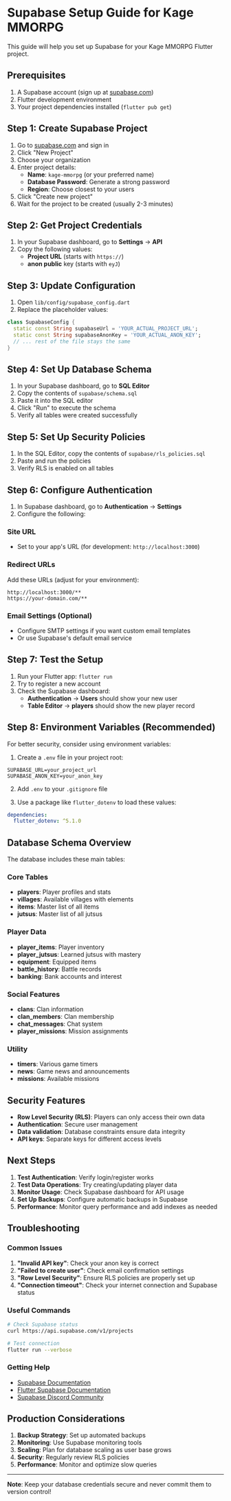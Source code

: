 # Supabase Setup Guide for Kage MMORPG

This guide will help you set up Supabase for your Kage MMORPG Flutter project.

## Prerequisites

1. A Supabase account (sign up at [supabase.com](https://supabase.com))
2. Flutter development environment
3. Your project dependencies installed (`flutter pub get`)

## Step 1: Create Supabase Project

1. Go to [supabase.com](https://supabase.com) and sign in
2. Click "New Project"
3. Choose your organization
4. Enter project details:
   - **Name**: `kage-mmorpg` (or your preferred name)
   - **Database Password**: Generate a strong password
   - **Region**: Choose closest to your users
5. Click "Create new project"
6. Wait for the project to be created (usually 2-3 minutes)

## Step 2: Get Project Credentials

1. In your Supabase dashboard, go to **Settings** → **API**
2. Copy the following values:
   - **Project URL** (starts with `https://`)
   - **anon public** key (starts with `eyJ`)

## Step 3: Update Configuration

1. Open `lib/config/supabase_config.dart`
2. Replace the placeholder values:

```dart
class SupabaseConfig {
  static const String supabaseUrl = 'YOUR_ACTUAL_PROJECT_URL';
  static const String supabaseAnonKey = 'YOUR_ACTUAL_ANON_KEY';
  // ... rest of the file stays the same
}
```

## Step 4: Set Up Database Schema

1. In your Supabase dashboard, go to **SQL Editor**
2. Copy the contents of `supabase/schema.sql`
3. Paste it into the SQL editor
4. Click "Run" to execute the schema
5. Verify all tables were created successfully

## Step 5: Set Up Security Policies

1. In the SQL Editor, copy the contents of `supabase/rls_policies.sql`
2. Paste and run the policies
3. Verify RLS is enabled on all tables

## Step 6: Configure Authentication

1. In Supabase dashboard, go to **Authentication** → **Settings**
2. Configure the following:

### Site URL
- Set to your app's URL (for development: `http://localhost:3000`)

### Redirect URLs
Add these URLs (adjust for your environment):
```
http://localhost:3000/**
https://your-domain.com/**
```

### Email Settings (Optional)
- Configure SMTP settings if you want custom email templates
- Or use Supabase's default email service

## Step 7: Test the Setup

1. Run your Flutter app: `flutter run`
2. Try to register a new account
3. Check the Supabase dashboard:
   - **Authentication** → **Users** should show your new user
   - **Table Editor** → **players** should show the new player record

## Step 8: Environment Variables (Recommended)

For better security, consider using environment variables:

1. Create a `.env` file in your project root:
```
SUPABASE_URL=your_project_url
SUPABASE_ANON_KEY=your_anon_key
```

2. Add `.env` to your `.gitignore` file

3. Use a package like `flutter_dotenv` to load these values:
```yaml
dependencies:
  flutter_dotenv: ^5.1.0
```

## Database Schema Overview

The database includes these main tables:

### Core Tables
- **players**: Player profiles and stats
- **villages**: Available villages with elements
- **items**: Master list of all items
- **jutsus**: Master list of all jutsus

### Player Data
- **player_items**: Player inventory
- **player_jutsus**: Learned jutsus with mastery
- **equipment**: Equipped items
- **battle_history**: Battle records
- **banking**: Bank accounts and interest

### Social Features
- **clans**: Clan information
- **clan_members**: Clan membership
- **chat_messages**: Chat system
- **player_missions**: Mission assignments

### Utility
- **timers**: Various game timers
- **news**: Game news and announcements
- **missions**: Available missions

## Security Features

- **Row Level Security (RLS)**: Players can only access their own data
- **Authentication**: Secure user management
- **Data validation**: Database constraints ensure data integrity
- **API keys**: Separate keys for different access levels

## Next Steps

1. **Test Authentication**: Verify login/register works
2. **Test Data Operations**: Try creating/updating player data
3. **Monitor Usage**: Check Supabase dashboard for API usage
4. **Set Up Backups**: Configure automatic backups in Supabase
5. **Performance**: Monitor query performance and add indexes as needed

## Troubleshooting

### Common Issues

1. **"Invalid API key"**: Check your anon key is correct
2. **"Failed to create user"**: Check email confirmation settings
3. **"Row Level Security"**: Ensure RLS policies are properly set up
4. **"Connection timeout"**: Check your internet connection and Supabase status

### Useful Commands

```bash
# Check Supabase status
curl https://api.supabase.com/v1/projects

# Test connection
flutter run --verbose
```

### Getting Help

- [Supabase Documentation](https://supabase.com/docs)
- [Flutter Supabase Documentation](https://supabase.com/docs/guides/getting-started/flutter)
- [Supabase Discord Community](https://discord.supabase.com)

## Production Considerations

1. **Backup Strategy**: Set up automated backups
2. **Monitoring**: Use Supabase monitoring tools
3. **Scaling**: Plan for database scaling as user base grows
4. **Security**: Regularly review RLS policies
5. **Performance**: Monitor and optimize slow queries

---

**Note**: Keep your database credentials secure and never commit them to version control!
